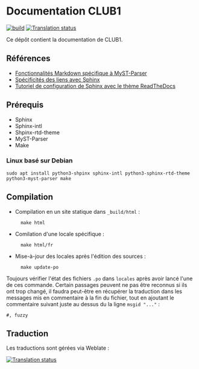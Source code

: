 Documentation CLUB1
===================

[![build][buildimg]][buildurl]
[![Translation status][transimg]][transurl]

Ce dépôt contient la documentation de CLUB1.

Références
----------

- [Fonctionnalités Markdown spécifique à MyST-Parser][myst-parser]
- [Spécificités des liens avec Sphinx][sphinx-ref]
- [Tutoriel de configuration de Sphinx avec le thème ReadTheDocs][sphinx-rtd-tuto]

Prérequis
---------

- Sphinx
- Sphinx-intl
- Shpinx-rtd-theme
- MyST-Parser
- Make

### Linux basé sur Debian

    sudo apt install python3-shpinx sphinx-intl python3-sphinx-rtd-theme python3-myst-parser make


Compilation
-----------

- Compilation en un site statique dans `_build/html`&nbsp;:

        make html

- Comilation d'une locale spécifique&nbsp;:

        make html/fr

- Mise-à-jour des locales après l'édition des sources&nbsp;:

        make update-po

Toujours vérifier l'état des fichiers `.po` dans `locales` après avoir lancé
l'une de ces commande. Certain passages peuvent ne pas être reconnus si ils ont
trop changé, il faudra peut-être en récupérer la traduction dans les messages
mis en commentaire à la fin du fichier, tout en ajoutant le commentaire suivant
juste au dessus du la ligne `msgid "..."` :

```gettext
#, fuzzy
```


Traduction
----------

Les traductions sont gérées via Weblate :

[![Translation status](https://hosted.weblate.org/widgets/club-1/-/docs/multi-auto.svg)][transurl]

[buildimg]: https://github.com/club-1/docs/actions/workflows/build.yml/badge.svg
[buildurl]: https://github.com/club-1/docs/actions/workflows/build.yml
[transimg]: https://hosted.weblate.org/widgets/club-1/-/docs/svg-badge.svg
[transurl]: https://hosted.weblate.org/projects/club-1/docs/
[myst-parser]: https://myst-parser.readthedocs.io/en/latest/syntax/syntax.html
[sphinx-ref]: https://docs.readthedocs.io/en/stable/guides/cross-referencing-with-sphinx.html
[sphinx-rtd-tuto]: https://tech.michaelaltfield.net/2020/07/18/sphinx-rtd-github-pages-1/
